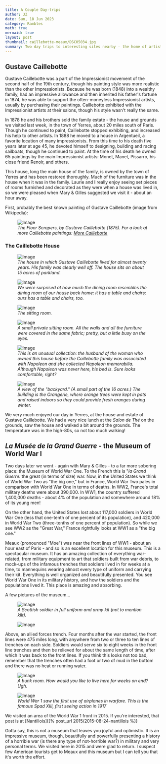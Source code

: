 ```yaml
---
title: A Couple Day-trips
author: JZ
date: Sun, 18 Jun 2023
category: Rambles
math: true
mermaid: true
layout: post
thumbnail: caillebotte-meaux/DSC05034.jpg
summary: Two day trips to interesting sites nearby - the home of artist Gustave Caillebotte and the World War 1 museum at Meaux.
---  
```

<h2>Gustave Caillebotte</h2>
Gustave Caillebotte was a part of the Impressionist movement of the second half of the 19th century, though his painting style was more realistic than the other Impressionists. Because he was born (1848) into a wealthy family, had an impressive allowance and then inherited his father's fortune in 1874, he was able to support the often-moneyless Impressionist artists, usually by purchasing their paintings. Caillebotte exhibited with the Impressionist artists at their salons, though his style wasn't really the same.

In 1878 he and his brothers sold the family estate - the house and grounds we visited last week, in the town of Yerres, about 20 miles south of Paris. Though he continued to paint, Caillebotte stopped exhibiting, and increased his help to other artists. In 1888 he moved to a house in Argentueil, a favorite location of many impressionists. From this time to his death five years later at age 45, he devoted himself to designing, building and racing sailboats, though he continued to paint. At the time of his death he owned 65 paintings by the main Impressionist artists: Monet, Manet, Pissarro, his close friend Renoir, and others.

This house, long the main house of the family, is owned by the town of Yerres and has been restored thoroughly. Much of the furniture was in the house when it was in the family. Laurie and I really enjoy seeing set pieces of rooms furnished and decorated as they were when a house was lived in, so we were pleased when Mary & Gilles suggested we visit it - about an hour away.

First, probably the best known painting of Gustave Caillebotte (image from Wikipedia):
<figure >
	<img class = "landscape" src="{{ "caillebotte-meaux/Caillebotte.jpeg" | prepend: site.imageurl | prepend: site.baseurl  }}" alt="Image" />
	<figcaption><em>The Floor Scrapers, by Gustave Caillebotte (1875). For a look at more Caillebotte paintings: <a href="https://en.wikipedia.org/wiki/Gustave_Caillebotte#Development" target="_blank">More Caillebotte</a></em> </figcaption>
</figure>



<h3>The Caillebotte House</h3>
<figure class = "landscape" >
	<img class = "landscape" src="{{ "caillebotte-meaux/DSC05034.jpg" | prepend: site.imageurl | prepend: site.baseurl  }}" alt="Image" />
	<figcaption><em>The house in which Gustave Caillebotte lived for almost twenty years. His family was clearly well off. The house sits on about 15 acres of parkland.</em></figcaption>
</figure>
<figure class = "landscape" >
	<img class = "landscape" src="{{ "caillebotte-meaux/DSC05033.jpg" | prepend: site.imageurl | prepend: site.baseurl  }}" alt="Image" />
	<figcaption><em>We were surprised at how much the dining room resembles the dining room of our house back home: it has a table and chairs; ours has a table and chairs, too.</em></figcaption>
</figure>
<figure class = "landscape" >
	<img class = "landscape" src="{{ "caillebotte-meaux/DSC05024.jpg" | prepend: site.imageurl | prepend: site.baseurl  }}" alt="Image" />
	<figcaption><em>The sitting room.</em></figcaption>
</figure>
<figure class = "landscape" >
	<img class = "landscape" src="{{ "caillebotte-meaux/DSC05026.jpg" | prepend: site.imageurl | prepend: site.baseurl  }}" alt="Image" />
	<figcaption><em>A small private sitting room. All the walls and all the furniture were covered in the same fabric; pretty, but a little busy on the eyes.</em></figcaption>
</figure>
<figure class = "landscape" >
	<img class = "landscape" src="{{ "caillebotte-meaux/DSC05019.jpg" | prepend: site.imageurl | prepend: site.baseurl  }}" alt="Image" />
	<figcaption><em>This is an unusual collection: the husband of the woman who owned this house before the Caillebotte family was associated with Napoleon and she collected Napoleon memorabilia. Although Napoleon was never here, his bed is. Sure looks comfortable, right? </em></figcaption>
</figure>
<figure class = "landscape" >
	<img class = "landscape" src="{{ "caillebotte-meaux/DSC05036.jpg" | prepend: site.imageurl | prepend: site.baseurl  }}" alt="Image" />
	<figcaption><em>A view of the "backyard." (A small part of the 16 acres.) The building is the Orangerie, where orange trees were kept in pots and raised indoors so they could provide fresh oranges during winter.</em></figcaption>
</figure>
We very much enjoyed our day in Yerres, at the house and estate of Gustave Caillebotte. We had a very nice lunch at the <em>Salon de Thé</em> on the grounds, saw the house and walked a bit around the grounds. The temperature was in the high-80s, so not too much walking!

<h2><em>La Musée de la Grand Guerre</em> - the Museum of World War I</h2>
Two days later we went - again with Mary & Gilles - to a far more sobering place: the Museum of World War One. To the French this is "<em>la Grand Guerre:</em> the great (in terms of size) war. Now, in the United States we think of World War Two as "the big one," but in France, World War Two pales in comparison with World War One in terms of deaths. In WW2, France's total military deaths were about 390,000. In WW1, the country suffered 1,400,000 deaths - about 4% of the population and somewhere around 18% of its young men!

On the other hand, the United States lost about 117,000 soldiers in World War One (less that one-tenth of one percent of its population), and 420,000 in World War Two (three-tenths of one percent of population). So while we see WW2 as the "Great War," France rightfully looks at WW1 as a "the big one."

Meaux (pronounced "Moe") was near the front lines of WW1 - about an hour east of Paris - and so is an excellent location for this museum. This is a spectacular museum. It has an amazing collection of everything war-related, from military equipment to art that soldiers built from war debris, to mock-ups of the infamous trenches that soldiers lived in for weeks at a time, to mannequins wearing almost every type of uniform and carrying their kit. Everything is well organized and beautifully presented. You see World War One in its military history, and how the soldiers and the populations lived it. This place is amazing and absorbing.

A few pictures of the museum...
<figure class = "portrait" >
	<img class = "portrait"  src="{{ "caillebotte-meaux/DSC05049.jpg" | prepend: site.imageurl | prepend: site.baseurl  }}" alt="Image" />
	<figcaption><em>A Scottish soldier in full uniform and army kit (not to mention kilt).</em></figcaption>
</figure>
<figure>
	<img class = "portrait"  src="{{ "caillebotte-meaux/DSC05051.jpg" | prepend: site.imageurl | prepend: site.baseurl  }}" alt="Image" />
	<figcaption><em></em></figcaption>
</figure>
Above, an allied forces trench. Four months after the war started, the front lines were 475 miles long, with anywhere from two or three to ten lines of trenches on each side. Soldiers would serve six to eight weeks in the front line trenches and then be relieved for about the same length of time, after which it was back to the front lines. If you think this looks not too bad, remember that the trenches often had a foot or two of mud in the bottom and there was no heat or running water.
<figure class = "landscape" >
	<img class = "landscape" src="{{ "caillebotte-meaux/DSC05059.jpg" | prepend: site.imageurl | prepend: site.baseurl  }}" alt="Image" />
	<figcaption><em>A bunk room. How would you like to live here for weeks on end? Ugh.</em></figcaption>
</figure>
<figure class = "landscape" >
	<img class = "landscape" src="{{ "caillebotte-meaux/DSC05061.jpg" | prepend: site.imageurl | prepend: site.baseurl  }}" alt="Image" />
	<figcaption><em>World War 1 saw the first use of airplanes in warfare. This is the famous Spad XIII, first seeing action in 1917</em></figcaption>
</figure>

We visited an area of the World War 1 front in 2015. If you're interested, that post is at [Nantillois]({% post_url 2015/2015-08-24-nantillois %})

Gotta say, this is not a museum that leaves you joyful and optimistic. It is an impressive museum, though, beautifully and powerfully presenting a history of a horrible war (is there any type of not-horrible war?) in military and very personal terms. We visited here in 2015 and were glad to return. I suspect few American tourists get to Meaux and this museum but I can tell you that it's worth the effort.